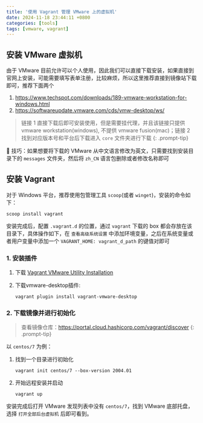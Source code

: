 ```yaml
---
title: '使用 Vagrant 管理 VMware 上的虚拟机'
date: 2024-11-18 23:44:11 +0800
categories: [tools]
tags: [vmware, vagrant]
---
```


## 安装 VMware 虚拟机

由于 VMware 目前允许可以个人使用，因此我们可以直接下载安装，如果直接到官网上安装，可能需要填写表单注册，比较麻烦，所以这里推荐直接到镜像站下载即可，推荐下面两个

1. <https://www.techspot.com/downloads/189-vmware-workstation-for-windows.html>
2. <https://softwareupdate.vmware.com/cds/vmw-desktop/ws/>

> 链接 1 直接下载后即可安装使用，但是需要挂代理，并且该链接只提供 vmware workstation(windows), 不提供 vmware fusion(mac)；链接 2 找到对应版本号和平台后下载进入 `core` 文件夹进行下载
{: .prompt-tip}

🔑 技巧：如果想要将下载的 VMware 从中文语言修改为英文，只需要找到安装目录下的 `messages` 文件夹，然后将 `zh_CN` 语言包删除或者修改名称即可

## 安装 Vagrant

对于 Windows 平台，推荐使用包管理工具 `scoop`(或者 `winget`)，安装的命令如下：

```shell
scoop install vagrant
```

安装完成后，配置 `.vagrant.d` 的位置，通过 `vagrant` 下载的 box 都会存放在该目录下，具体操作如下，在 `查看高级系统设置` 中添加环境变量，之后在系统变量或者用户变量中添加一个 `VAGRANT_HOME: vagrant_d_path` 的键值对即可

### 1. 安装插件

1. 下载 [Vagrant VMware Utility Installation](https://developer.hashicorp.com/vagrant/docs/providers/vmware/vagrant-vmware-utility)
2. 下载vmware-desktop插件:

   ```shell
   vagrant plugin install vagrant-vmware-desktop
   ```

### 2. 下载镜像并进行初始化

> 查看镜像仓库：<https://portal.cloud.hashicorp.com/vagrant/discover>
{: .prompt-tip}

以 `centos/7` 为例：

1. 找到一个目录进行初始化

   ```shell
   vagrant init centos/7 --box-version 2004.01
   ```

2. 开始远程安装并启动

   ```shell
   vagrant up
   ```

安装完成后打开 VMware 发现列表中没有 `centos/7`，找到 VMware 底部托盘，选择 `打开全部后台虚拟机` 后即可看到。
